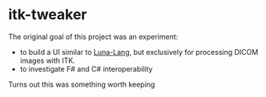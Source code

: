 # itk-tweaker

The original goal of this project was an experiment:

- to build a UI similar to [Luna-Lang](https://www.luna-lang.org/), but exclusively for processing DICOM images with ITK.
- to investigate F# and C# interoperability

Turns out this was something worth keeping
